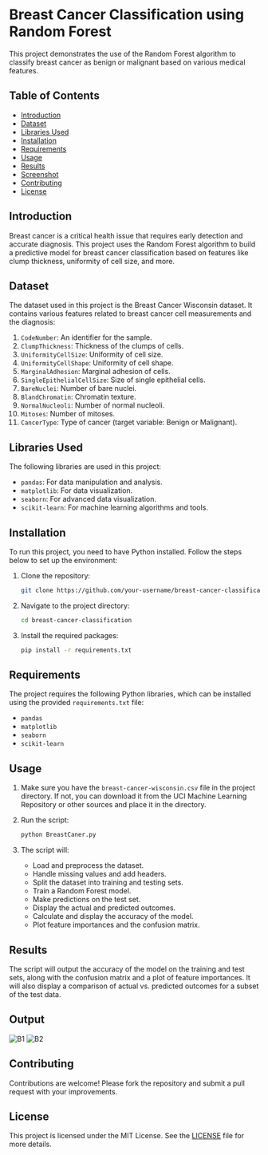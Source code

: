 # Breast Cancer Classification using Random Forest

This project demonstrates the use of the Random Forest algorithm to classify breast cancer as benign or malignant based on various medical features.

## Table of Contents

- [Introduction](#introduction)
- [Dataset](#dataset)
- [Libraries Used](#libraries-used)
- [Installation](#installation)
- [Requirements](#requirements)
- [Usage](#usage)
- [Results](#results)
- [Screenshot](#screenshot)
- [Contributing](#contributing)
- [License](#license)

## Introduction

Breast cancer is a critical health issue that requires early detection and accurate diagnosis. This project uses the Random Forest algorithm to build a predictive model for breast cancer classification based on features like clump thickness, uniformity of cell size, and more.

## Dataset

The dataset used in this project is the Breast Cancer Wisconsin dataset. It contains various features related to breast cancer cell measurements and the diagnosis:

1. `CodeNumber`: An identifier for the sample.
2. `ClumpThickness`: Thickness of the clumps of cells.
3. `UniformityCellSize`: Uniformity of cell size.
4. `UniformityCellShape`: Uniformity of cell shape.
5. `MarginalAdhesion`: Marginal adhesion of cells.
6. `SingleEpithelialCellSize`: Size of single epithelial cells.
7. `BareNuclei`: Number of bare nuclei.
8. `BlandChromatin`: Chromatin texture.
9. `NormalNucleoli`: Number of normal nucleoli.
10. `Mitoses`: Number of mitoses.
11. `CancerType`: Type of cancer (target variable: Benign or Malignant).

## Libraries Used

The following libraries are used in this project:

- `pandas`: For data manipulation and analysis.
- `matplotlib`: For data visualization.
- `seaborn`: For advanced data visualization.
- `scikit-learn`: For machine learning algorithms and tools.

## Installation

To run this project, you need to have Python installed. Follow the steps below to set up the environment:

1. Clone the repository:
    ```bash
    git clone https://github.com/your-username/breast-cancer-classification.git
    ```

2. Navigate to the project directory:
    ```bash
    cd breast-cancer-classification
    ```

3. Install the required packages:
    ```bash
    pip install -r requirements.txt
    ```

## Requirements

The project requires the following Python libraries, which can be installed using the provided `requirements.txt` file:

- `pandas`
- `matplotlib`
- `seaborn`
- `scikit-learn`

## Usage

1. Make sure you have the `breast-cancer-wisconsin.csv` file in the project directory. If not, you can download it from the UCI Machine Learning Repository or other sources and place it in the directory.

2. Run the script:
    ```bash
    python BreastCaner.py
    ```

3. The script will:
    - Load and preprocess the dataset.
    - Handle missing values and add headers.
    - Split the dataset into training and testing sets.
    - Train a Random Forest model.
    - Make predictions on the test set.
    - Display the actual and predicted outcomes.
    - Calculate and display the accuracy of the model.
    - Plot feature importances and the confusion matrix.

## Results

The script will output the accuracy of the model on the training and test sets, along with the confusion matrix and a plot of feature importances. It will also display a comparison of actual vs. predicted outcomes for a subset of the test data.

## Output

![B1](https://github.com/user-attachments/assets/0eefd387-c01d-4dd8-9737-93f3ce50b522)
![B2](https://github.com/user-attachments/assets/38d11d1c-044e-47da-b946-4cd32db0e835)

## Contributing

Contributions are welcome! Please fork the repository and submit a pull request with your improvements.

## License

This project is licensed under the MIT License. See the [LICENSE](LICENSE) file for more details.
